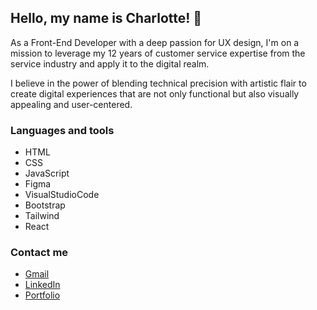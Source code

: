 ## Hello, my name is Charlotte! 🤗
As a Front-End Developer with a deep passion for UX design, I'm on a mission to leverage my 12 years of customer service expertise from the service industry and apply it to the digital realm.

I believe in the power of blending technical precision with artistic flair to create digital experiences that are not only functional but also visually appealing and user-centered.

### Languages and tools
- HTML
- CSS
- JavaScript
- Figma
- VisualStudioCode
- Bootstrap
- Tailwind
- React

### Contact me
- <a href="mailto: charlottevalset@gmail.com">Gmail</a>
- [LinkedIn](https://www.linkedin.com/in/charlotte-valset-6195b521a/)
- [Portfolio](https://www.charlottevalset.no/)

